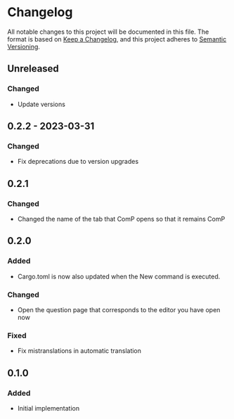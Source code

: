 # Changelog
All notable changes to this project will be documented in this file.
The format is based on [Keep a Changelog](https://keepachangelog.com/en/1.0.0/),
and this project adheres to [Semantic Versioning](https://semver.org/spec/v2.0.0.html).

## Unreleased
### Changed
- Update versions

## 0.2.2 - 2023-03-31

### Changed
- Fix deprecations due to version upgrades

## 0.2.1

### Changed
- Changed the name of the tab that ComP opens so that it remains ComP

## 0.2.0

### Added
- Cargo.toml is now also updated when the New command is executed.

### Changed
- Open the question page that corresponds to the editor you have open now

### Fixed
- Fix mistranslations in automatic translation

## 0.1.0

### Added
- Initial implementation
